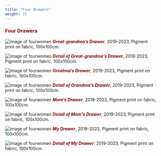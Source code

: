 ```yaml
---
title: "Four Drawers"
weight: 25
---
```


### **<span style="color: #850000;">Four Drawers</span>**



![image of fourwomen](/images/four-drawers/four-drawers-6.jpg)
***<span style="color: #850000;">Great-grandma’s Drawer</span>***, 2019-2023, Pigment print on fabric, 100x100cm.

![image of fourwomen](/images/four-drawers/four-drawers-7.jpg)
***<span style="color: #850000;">Detail of Great-grandma’s Drawer</span>***, 2019-2023, Pigment print on fabric, 100x100cm.


![image of fourwomen](/images/four-drawers/four-drawers.jpg)
***<span style="color: #850000;">Greatma’s Drawer</span>***, 2019-2023, Pigment print on fabric, 100x100cm.


![image of fourwomen](/images/four-drawers/four-drawers-2.jpg)
***<span style="color: #850000;">Detail of Grandma’s Drawer</span>***, 2019-2023, Pigment print on fabric, 100x100cm.



![image of fourwomen](/images/four-drawers/four-drawers-3.jpg)
***<span style="color: #850000;">Mom’s Drawer</span>***, 2019-2023, Pigment print on fabric, 100x100cm.


![image of fourwomen](/images/four-drawers/four-drawers-4.jpg)
***<span style="color: #850000;">Detail of Mom's Drawer</span>***, 2019-2023, Pigment print on fabric, 100x100cm.



![image of fourwomen](/images/four-drawers/four-drawers-9.jpg)
***<span style="color: #850000;">My Drawer</span>***, 2019-2023, Pigment print on fabric, 100x100cm.


![image of fourwomen](/images/four-drawers/four-drawers-10.jpg)
***<span style="color: #850000;">Detail of My Drawer</span>***, 2019-2023, Pigment print on fabric, 100x100cm.


